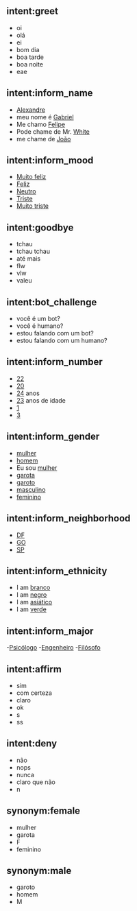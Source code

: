 ## intent:greet
- oi
- olá
- ei
- bom dia
- boa tarde
- boa noite
- eae


## intent:inform_name
- [Alexandre](name)
- meu nome é [Gabriel](name)
- Me chamo [Felipe](name)
- Pode chame de Mr. [White](name)
- me chame de [João](name)

## intent:inform_mood
- [Muito feliz](mood)
- [Feliz](mood)
- [Neutro](mood)
- [Triste](mood)
- [Muito triste](mood)

## intent:goodbye
- tchau
- tchau tchau
- até mais
- flw
- vlw
- valeu

## intent:bot_challenge
- você é um bot?
- você é humano?
- estou falando com um bot?
- estou falando com um humano?

## intent:inform_number
- [22](number)
- [20](number)
- [24](number) anos
- [23](number) anos de idade
- [1](number)
- [3](number)

## intent:inform_gender
- [mulher](gender)
- [homem](gender)
- Eu sou [mulher](gender)
- [garota](gender)
- [garoto](gender)
- [masculino](gender)
- [feminino](gender)

## intent:inform_neighborhood
- [DF](neighborhood)
- [GO](neighborhood)
- [SP](neighborhood)


## intent:inform_ethnicity
- I am [branco](ethnicity)
- I am [negro](ethnicity)
- I am [asiático](ethnicity)
- I am [verde](ethnicity)

## intent:inform_major
-[Psicólogo](major)
-[Engenheiro](major)
-[Filósofo](major)

## intent:affirm
- sim
- com certeza
- claro
- ok
- s
- ss


## intent:deny
- não
- nops
- nunca
- claro que não
- n

## synonym:female
- mulher
- garota
- F
- feminino

## synonym:male
- garoto
- homem
- M

